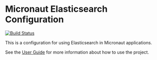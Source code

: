 # Micronaut Elasticsearch Configuration

[![Build Status](https://travis-ci.org/micronaut-projects/micronaut-configuration-elasticsearch.svg?branch=master)](https://travis-ci.org/micronaut-projects/micronaut-configuration-elasticsearch)

This is a configuration for using Elasticsearch in Micronaut applications.

See the [User Guide](https://micronaut-projects.github.io/micronaut-configuration-elasticsearch/latest/guide/index.html) for
more information about how to use the project.

